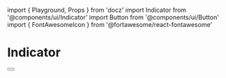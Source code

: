import { Playground, Props } from 'docz'
import Indicator from '@components/ui/Indicator'
import Button from '@components/ui/Button'
import { FontAwesomeIcon } from '@fortawesome/react-fontawesome'

# Indicator

<Props of={Indicator} />

<Playground>
  <Indicator isAlert>
    <Button variant="icon">
      <FontAwesomeIcon icon="bullhorn" />
    </Button>
  </Indicator>
</Playground>
